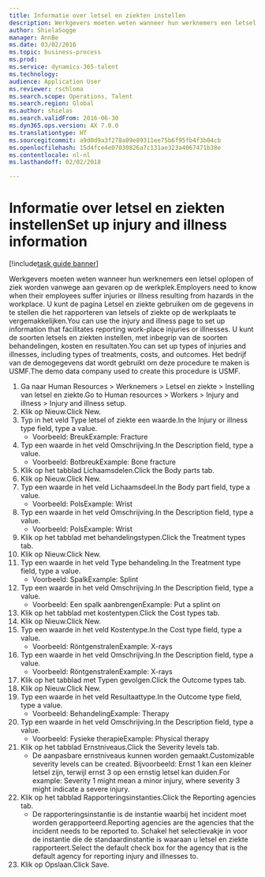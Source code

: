 ```yaml
--- 
title: Informatie over letsel en ziekten instellen
description: Werkgevers moeten weten wanneer hun werknemers een letsel oplopen of ziek worden vanwege aan gevaren op de werkplek.
author: ShielaSogge
manager: AnnBe
ms.date: 03/02/2016
ms.topic: business-process
ms.prod: 
ms.service: dynamics-365-talent
ms.technology: 
audience: Application User
ms.reviewer: rschloma
ms.search.scope: Operations, Talent
ms.search.region: Global
ms.author: shielas
ms.search.validFrom: 2016-06-30
ms.dyn365.ops.version: AX 7.0.0
ms.translationtype: HT
ms.sourcegitcommit: a9d0d9a3f278a09e89311ee75b6f95fb4f3b04cb
ms.openlocfilehash: 15d4fce4e07030826a7c131ae323a4067471b38e
ms.contentlocale: nl-nl
ms.lasthandoff: 02/02/2018

---
```

# <a name="set-up-injury-and-illness-information"></a><span data-ttu-id="5fb1a-103">Informatie over letsel en ziekten instellen</span><span class="sxs-lookup"><span data-stu-id="5fb1a-103">Set up injury and illness information</span></span>

[!include[task guide banner](../../includes/task-guide-banner.md)]

<span data-ttu-id="5fb1a-104">Werkgevers moeten weten wanneer hun werknemers een letsel oplopen of ziek worden vanwege aan gevaren op de werkplek.</span><span class="sxs-lookup"><span data-stu-id="5fb1a-104">Employers need to know when their employees suffer injuries or illness resulting from hazards in the workplace.</span></span> <span data-ttu-id="5fb1a-105">U kunt de pagina Letsel en ziekte gebruiken om de gegevens in te stellen die het rapporteren van letsels of ziekte op de werkplaats te vergemakkelijken.</span><span class="sxs-lookup"><span data-stu-id="5fb1a-105">You can use the injury and illness page to set up information that facilitates reporting work-place injuries or illnesses.</span></span> <span data-ttu-id="5fb1a-106">U kunt de soorten letsels en ziekten instellen, met inbegrip van de soorten behandelingen, kosten en resultaten.</span><span class="sxs-lookup"><span data-stu-id="5fb1a-106">You can set up types of injuries and illnesses, including types of treatments, costs, and outcomes.</span></span> <span data-ttu-id="5fb1a-107">Het bedrijf van de demogegevens dat wordt gebruikt om deze procedure te maken is USMF.</span><span class="sxs-lookup"><span data-stu-id="5fb1a-107">The demo data company used to create this procedure is USMF.</span></span>

1. <span data-ttu-id="5fb1a-108">Ga naar Human Resources > Werknemers > Letsel en ziekte > Instelling van letsel en ziekte.</span><span class="sxs-lookup"><span data-stu-id="5fb1a-108">Go to Human resources > Workers > Injury and illness > Injury and illness setup.</span></span>
2. <span data-ttu-id="5fb1a-109">Klik op Nieuw.</span><span class="sxs-lookup"><span data-stu-id="5fb1a-109">Click New.</span></span>
3. <span data-ttu-id="5fb1a-110">Typ in het veld Type letsel of ziekte een waarde.</span><span class="sxs-lookup"><span data-stu-id="5fb1a-110">In the Injury or illness type field, type a value.</span></span>
    * <span data-ttu-id="5fb1a-111">Voorbeeld: Breuk</span><span class="sxs-lookup"><span data-stu-id="5fb1a-111">Example: Fracture</span></span>  
4. <span data-ttu-id="5fb1a-112">Typ een waarde in het veld Omschrijving.</span><span class="sxs-lookup"><span data-stu-id="5fb1a-112">In the Description field, type a value.</span></span>
    * <span data-ttu-id="5fb1a-113">Voorbeeld: Botbreuk</span><span class="sxs-lookup"><span data-stu-id="5fb1a-113">Example: Bone fracture</span></span>  
5. <span data-ttu-id="5fb1a-114">Klik op het tabblad Lichaamsdelen.</span><span class="sxs-lookup"><span data-stu-id="5fb1a-114">Click the Body parts tab.</span></span>
6. <span data-ttu-id="5fb1a-115">Klik op Nieuw.</span><span class="sxs-lookup"><span data-stu-id="5fb1a-115">Click New.</span></span>
7. <span data-ttu-id="5fb1a-116">Typ een waarde in het veld Lichaamsdeel.</span><span class="sxs-lookup"><span data-stu-id="5fb1a-116">In the Body part field, type a value.</span></span>
    * <span data-ttu-id="5fb1a-117">Voorbeeld: Pols</span><span class="sxs-lookup"><span data-stu-id="5fb1a-117">Example: Wrist</span></span>  
8. <span data-ttu-id="5fb1a-118">Typ een waarde in het veld Omschrijving.</span><span class="sxs-lookup"><span data-stu-id="5fb1a-118">In the Description field, type a value.</span></span>
    * <span data-ttu-id="5fb1a-119">Voorbeeld: Pols</span><span class="sxs-lookup"><span data-stu-id="5fb1a-119">Example: Wrist</span></span>  
9. <span data-ttu-id="5fb1a-120">Klik op het tabblad met behandelingstypen.</span><span class="sxs-lookup"><span data-stu-id="5fb1a-120">Click the Treatment types tab.</span></span>
10. <span data-ttu-id="5fb1a-121">Klik op Nieuw.</span><span class="sxs-lookup"><span data-stu-id="5fb1a-121">Click New.</span></span>
11. <span data-ttu-id="5fb1a-122">Typ een waarde in het veld Type behandeling.</span><span class="sxs-lookup"><span data-stu-id="5fb1a-122">In the Treatment type field, type a value.</span></span>
    * <span data-ttu-id="5fb1a-123">Voorbeeld: Spalk</span><span class="sxs-lookup"><span data-stu-id="5fb1a-123">Example: Splint</span></span>  
12. <span data-ttu-id="5fb1a-124">Typ een waarde in het veld Omschrijving.</span><span class="sxs-lookup"><span data-stu-id="5fb1a-124">In the Description field, type a value.</span></span>
    * <span data-ttu-id="5fb1a-125">Voorbeeld: Een spalk aanbrengen</span><span class="sxs-lookup"><span data-stu-id="5fb1a-125">Example: Put a splint on</span></span>  
13. <span data-ttu-id="5fb1a-126">Klik op het tabblad met kostentypen.</span><span class="sxs-lookup"><span data-stu-id="5fb1a-126">Click the Cost types tab.</span></span>
14. <span data-ttu-id="5fb1a-127">Klik op Nieuw.</span><span class="sxs-lookup"><span data-stu-id="5fb1a-127">Click New.</span></span>
15. <span data-ttu-id="5fb1a-128">Typ een waarde in het veld Kostentype.</span><span class="sxs-lookup"><span data-stu-id="5fb1a-128">In the Cost type field, type a value.</span></span>
    * <span data-ttu-id="5fb1a-129">Voorbeeld: Röntgenstralen</span><span class="sxs-lookup"><span data-stu-id="5fb1a-129">Example: X-rays</span></span>  
16. <span data-ttu-id="5fb1a-130">Typ een waarde in het veld Omschrijving.</span><span class="sxs-lookup"><span data-stu-id="5fb1a-130">In the Description field, type a value.</span></span>
    * <span data-ttu-id="5fb1a-131">Voorbeeld: Röntgenstralen</span><span class="sxs-lookup"><span data-stu-id="5fb1a-131">Example: X-rays</span></span>  
17. <span data-ttu-id="5fb1a-132">Klik op het tabblad met Typen gevolgen.</span><span class="sxs-lookup"><span data-stu-id="5fb1a-132">Click the Outcome types tab.</span></span>
18. <span data-ttu-id="5fb1a-133">Klik op Nieuw.</span><span class="sxs-lookup"><span data-stu-id="5fb1a-133">Click New.</span></span>
19. <span data-ttu-id="5fb1a-134">Typ een waarde in het veld Resultaattype.</span><span class="sxs-lookup"><span data-stu-id="5fb1a-134">In the Outcome type field, type a value.</span></span>
    * <span data-ttu-id="5fb1a-135">Voorbeeld: Behandeling</span><span class="sxs-lookup"><span data-stu-id="5fb1a-135">Example: Therapy</span></span>  
20. <span data-ttu-id="5fb1a-136">Typ een waarde in het veld Omschrijving.</span><span class="sxs-lookup"><span data-stu-id="5fb1a-136">In the Description field, type a value.</span></span>
    * <span data-ttu-id="5fb1a-137">Voorbeeld: Fysieke therapie</span><span class="sxs-lookup"><span data-stu-id="5fb1a-137">Example: Physical therapy</span></span>  
21. <span data-ttu-id="5fb1a-138">Klik op het tabblad Ernstniveaus.</span><span class="sxs-lookup"><span data-stu-id="5fb1a-138">Click the Severity levels tab.</span></span>
    * <span data-ttu-id="5fb1a-139">De aanpasbare ernstniveaus kunnen worden gemaakt.</span><span class="sxs-lookup"><span data-stu-id="5fb1a-139">Customizable severity levels can be created.</span></span> <span data-ttu-id="5fb1a-140">Bijvoorbeeld: Ernst 1 kan een kleiner letsel zijn, terwijl ernst 3 op een ernstig letsel kan duiden.</span><span class="sxs-lookup"><span data-stu-id="5fb1a-140">For example: Severity 1 might mean a minor injury, where severity 3 might indicate a severe injury.</span></span>  
22. <span data-ttu-id="5fb1a-141">Klik op het tabblad Rapporteringsinstanties.</span><span class="sxs-lookup"><span data-stu-id="5fb1a-141">Click the Reporting agencies tab.</span></span>
    * <span data-ttu-id="5fb1a-142">De rapporteringsinstantie is de instantie waarbij het incident moet worden gerapporteerd.</span><span class="sxs-lookup"><span data-stu-id="5fb1a-142">Reporting agencies are the agencies that the incident needs to be reported to.</span></span> <span data-ttu-id="5fb1a-143">Schakel het selectievakje in voor de instantie die de standaardinstantie is waaraan u letsel en ziekte rapporteert.</span><span class="sxs-lookup"><span data-stu-id="5fb1a-143">Select the default check box for the agency that is the default agency for reporting injury and illnesses to.</span></span>  
23. <span data-ttu-id="5fb1a-144">Klik op Opslaan.</span><span class="sxs-lookup"><span data-stu-id="5fb1a-144">Click Save.</span></span>


